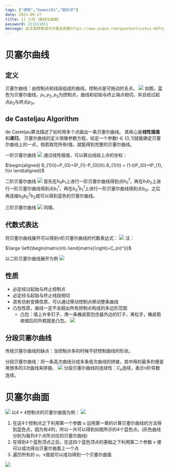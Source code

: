 ```yaml
---
tags: ["课程","Games101","图形学"]
date: 2023-09-27
title: 11 几何（曲线与曲面） 
password: 211511011
message: 此文章转载请与作者处观看https://www.yuque.com/gaoshanliushui-mbfny
---
```

# 贝塞尔曲线

## 定义

贝塞尔曲线：由控制点和线段组成的曲线，控制点是可拖动的支点。
![](/images/posts/1694856373751-c5c351cc-c0e7-4111-87c7-5170f1720957.png)
如图，蓝色为贝塞尔曲线，$p_{1},p_{2},p_{3}$为控制点，曲线和初始与终止端点相切，并且经过起点$p_{0}$与终点$p_{3}$。

## de Casteljau Algorithm

de Casteljau算法描述了如何用多个点画出一条贝塞尔曲线。
其核心是**线性插值**和**递归**。
贝塞尔曲线的定义很像参数方程，给定一个参数$t\in[0,1]$就能确定贝塞尔曲线上的一点，倘若取完所有t值，就能得到完整的贝塞尔曲线。

一阶贝塞尔曲线
![](/images/posts/1694856373757-67e8d3c8-a904-4595-82b2-22e24a0ebd98.png)
通过线性插值，可以算出线段上点的坐标：

$\begin{aligned}
B_{1}(t)=P_{0}+(P_{1}-P_{0})t\\ 
B_{1}(t) = (1-t)P_{0}+tP_{1}, t\in
\end{aligned}$

二阶贝塞尔曲线
![](/images/posts/1694856373730-17fd4712-3901-4a0c-8f02-3473a8fbfe53.png)
首先在$b_{0}b_{1}$上进行一阶贝塞尔曲线得到点$b_{0}^{1}$，再在$b_{1}b_{2}$上进行一阶贝塞尔曲线得到点$b_{1}^{1}$，再在$b_{0}^{1}b_{1}^{1}$上进行一阶贝塞尔曲线得到点$b_{0}$。之后再连接$b_{0}b_{0}^{2}b_{2}$就可以得到蓝色的贝塞尔曲线。

三阶贝塞尔曲线
![](/images/posts/1694856373758-e07de3ae-3eb6-4e04-be2a-1f5b650c9b35.png)
同理。

## 代数式表达

将贝塞尔曲线展开可以得到n阶贝塞尔曲线的代数表达式：
![](/images/posts/1694856373791-f7af8acf-6ff1-4db5-a7e7-a49f40e7ee00.png)
注：

$\large
\left(\begin{matrix}n\\ i\end{matrix}\right)=C_{n}^{i}$

以二阶贝塞尔曲线展开为例
![](/images/posts/1694856374446-5aa15848-ddef-43c5-9227-4051dff83eff.png)

## 性质

- 必定经过起始与终止控制点
- 必定经与起始与终止线段相切
- 具有仿射变换性质，可以通过移动控制点移动整条曲线
- 凸包性质，曲线一定不会超出所有控制点构成的多边形范围 
  - 凸包：墙上许多钉子，用一条橡皮筋包住最外边的钉子，再松手，橡皮筋收缩后的外框就是凸包。
    ![](/images/posts/1694856374449-aa7c4192-38e9-47cb-82d0-613e44d320ca.png)

## 分段贝塞尔曲线

传统贝塞尔曲线的缺点：当控制点多的时候不好控制曲线的形状。

分段贝塞尔曲线：将一条高次曲线分成多条低次曲线的拼接，其中用的最多的便是用很多的3次曲线来拼接。
![](/images/posts/1694856374395-5c44e0ae-6a41-4678-8adb-ce6179de6cde.png)
分段贝塞尔曲线的连续性：$C_{n}$连续，表示n阶导数连续。

# 贝塞尔曲面

![](/images/posts/1694856374534-2250d5d7-3dad-4348-bc6f-3fafc7b68f0a.png)
以$4\times 4$控制点的贝塞尔曲面为例：
![](/images/posts/1694856374534-4096d502-60c8-41ea-b81e-270808d58901.png)

1. 在这4个控制点之下利用第一个参数 u 运用第一章的计算贝塞尔曲线的方法得到蓝色点，因为有4列，所以一共可以得到如图所示的4个蓝色点。(灰色曲线分别为每列4个点所对应的贝塞尔曲线)
2. 在得到4个蓝色顶点之后，在这四个蓝色顶点的基础之下利用第二个参数 v 便可以成功得出贝塞尔曲面上一个点
3. 遍历所有的 u，v值就可以成功得到一个贝塞尔曲面

![](/images/posts/1694856375225-b0b616e4-6b8b-4d11-9ea5-e7892e060841.png)